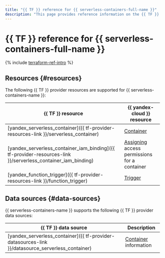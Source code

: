 ```yaml
---
title: "{{ TF }} reference for {{ serverless-containers-full-name }}"
description: "This page provides reference information on the {{ TF }} provider resources and data sources supported for {{ serverless-containers-name }}."
---
```


# {{ TF }} reference for {{ serverless-containers-full-name }}

{% include [terraform-ref-intro](../_includes/terraform-ref-intro.md) %}

## Resources {#resources}

The following {{ TF }} provider resources are supported for {{ serverless-containers-name }}:

| **{{ TF }} resource** | **{{ yandex-cloud }} resource** |
| --- | --- |
| [yandex_serverless_container]({{ tf-provider-resources-link }}/serverless_container) | [Container](./concepts/container.md) |
| [yandex_serverless_container_iam_binding]({{ tf-provider-resources-link }}/serverless_container_iam_binding) | [Assigning](../iam/concepts/access-control/index.md#access-bindings) access permissions for a container |
| [yandex_function_trigger]({{ tf-provider-resources-link }}/function_trigger) | [Trigger](./concepts/trigger/index.md) |

## Data sources {#data-sources}

{{ serverless-containers-name }} supports the following {{ TF }} provider data sources:

| **{{ TF }} data source** | **Description** |
| --- | --- |
| [yandex_serverless_container]({{ tf-provider-datasources-link }}/datasource_serverless_container) | [Container](./concepts/container.md) information |
